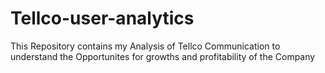 # Tellco-user-analytics
This Repository contains my  Analysis of Tellco Communication to understand the Opportunites for growths and profitability of the Company
